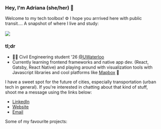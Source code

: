 ### Hey, I'm Adriana (she/her) 👋
Welcome to my tech toolbox! ⚙️ I hope you arrrived here with public transit.... A snapshot of where I live and study:
<br><br>
<img src="waterloo.png"></img>

### tl;dr
- 👷‍♀️ Civil Engineering student '26 [@UWaterloo](https://uwaterloo.ca/)
- Currently learning frontend frameworks and native app dev. (React, Gatsby, React Native) and playing around with visualization tools with Javascript libraries and cool platforms like [Mapbox](https://www.mapbox.com/) 📍

I have a sweet spot for the future of cities, especially transportation (urban tech in general). If you're interested in chatting about that kind of stuff, shoot me a message using the links below:

- [LinkedIn](https://www.linkedin.com/in/adriana-ceric/)
- [Website](https://adrianaceric.github.io/)
- [Email](adriana.ceric@gmail.com)

Some of my favourite projects:
